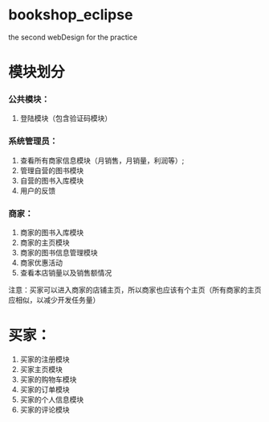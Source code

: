 # bookshop_eclipse
the second webDesign for the practice
# 模块划分
### 公共模块：
1. 登陆模块（包含验证码模块）

### 系统管理员：
1. 查看所有商家信息模块（月销售，月销量，利润等）;
2. 管理自营的图书模块
3. 自营的图书入库模块
4. 用户的反馈

### 商家：
1. 商家的图书入库模块
2. 商家的主页模块
3. 商家的图书信息管理模块
4. 商家优惠活动
5. 查看本店销量以及销售额情况

注意：买家可以进入商家的店铺主页，所以商家也应该有个主页（所有商家的主页应相似，以减少开发任务量）


# 买家：
1. 买家的注册模块
2. 买家主页模块
3. 买家的购物车模块
4. 买家的订单模块
5. 买家的个人信息模块
6. 买家的评论模块
